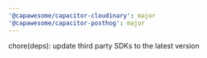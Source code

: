 ```yaml
---
'@capawesome/capacitor-cloudinary': major
'@capawesome/capacitor-posthog': major
---
```


chore(deps): update third party SDKs to the latest version
